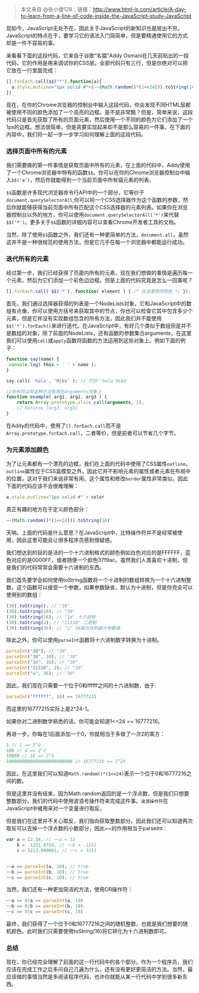 > 本文来自 @张小俊128；链接：http://www.html-js.com/article/A-day-to-learn-from-a-line-of-code-inside-the-JavaScript-study-JavaScript

现如今，JavaScript无处不在，因此关于JavaScript的新知识也是层出不穷。JavaScript的特点在于，要学习它的语法入门简简单，但是要精通使用它的方式却是一件不容易的事。

来看看下面的这段代码，它来自于谷歌“名猿”Addy Osmani在几天前贴出的一段代码，它的作用是用来调试你的CSS层。全部代码只有三行，但是你绝对可以把它放在一行里面完成：

```javascript
[].forEach.call($$("*"),function(a){
  a.style.outline="1px solid #"+(~~(Math.random()*(1<<24))).toString(16)
})
```

现在，在你的Chrome浏览器的控制台中输入这段代码，你会发现不同HTML层都被使用不同的颜色添加了一个高亮的边框。是不是非常酷？但是，简单来说，这段代码只是首先获取了所有的页面元素，然后使用一个不同的颜色为它们添加了一个1px的边框。想法很简单，但是真要实现起来却不是那么容易的一件事。在下面的内容中，我们将一起一步一步学习如何理解上面的这段代码。

### 选择页面中所有的元素

我们需要做的第一件事情是获取页面中所有的元素，在上面的代码中，Addy使用了一个Chrome浏览器中特有的函数`$$`。你可以在你的Chrome浏览器控制台中输入`$$('a')`，然后你就能得到一个当前页面中所有锚元素的列表。

`$$`函数是许多现代浏览器命令行API中的一个部分，它等价于`document.querySelectorAll`,你可以将一个CSS选择器作为这个函数的参数，然后你就能够获得当前页面中所有匹配这个CSS选择器的元素列表。如果你在浏览器控制台以外的地方，你可以使用`document.querySelectorAll('*')`来代替`$$('*')`。更多关于`$$`函数的详细内容可以查看Chrome开发者工具的文档。

当然，除了使用`$$`函数之外，我们还有一种更简单的方法，`document.all`，虽然这并不是一种很规范的使用方法，但是它几乎在每一个浏览器中都能运行成功。


### 迭代所有的元素

经过第一步，我们已经获得了页面内所有的元素，现在我们想做的事情是遍历每一个元素，然后为它们添加一个彩色边边框。但是上面的代码究竟是怎么一回事呢？

```javascript
[].forEach.call( $$('*'), function( element ) { /* 在这里修改颜色 */ });
```

首先，我们通过选择器获得的列表是一个NodeLists对象，它和JavaScript中的数组有点像，你可以使用方括号来获取其中的节点，你也可以检查它其中包含多少个元素，但是它并没有实现数组包含的所有方法，因此我们并不能使用`$$('*').forEach()`来进行迭代。在JavaScript中，有好几个类似于数组但是并不是数组的对象，除了前面的NodeLists，还有函数的参数集合arguments，在这里我们可以使用`call`或`apply`函数将函数的方法运用到这些对象上。例如下面的例子：

```javascript
function say(name) {
 console.log( this + ' ' + name );
}

say.call( 'hola', 'Mike' ); // 打印 'hola Mike'
```
```javascript
//你也可以将这种方法有用在arguments对象上
function example( arg1, arg2, arg3 ) { 
    return Array.prototype.slice.call(arguments, 1); 
    // Returns [arg2, arg3] 
}
```

在Addy的代码中，使用了`[].forEach.call`而不是`Array.prototype.forEach.call`，二者等价，但是前者可以节省几个字节。

### 为元素添加颜色

为了让元素都有一个漂亮的边框，我们在上面的代码中使用了CSS属性`outline`。`outline`属性位于CSS盒模型之外，因此它并不影响元素的属性或者元素在布局中的位置，这对于我们来说非常有用。这个属性和修改`border`属性非常类似，因此下面的代码应该不会很难理解：

```javascript
a.style.outline="1px solid #" + color
```

真正有趣的地方在于定义颜色部分：

```javascript
~~(Math.random()*(1<<24))).toString(16)
```

天呐，上面的代码是什么意思？在JavaScript中，比特操作符并不是经常被使用，因此这里可能会让很多程序员感到很疑惑。

我们想达到的目的是活的一个十六进制格式的颜色例如白色对应的是FFFFFF，蓝色对应的是0000FF，或者随便一个颜色37f9ac。虽然我们人类喜欢十进制，但是我们的代码常常会需要十六进制的东西。

我们首先要学会如何使用toString函数将一个十进制的数组转换为一个十六进制整数。这个函数可以接受一个参数，如果参数缺省，默认为十进制，但是你完全可以使用别的数组：

```javascript
(30).toString(); // "30"
(30).toString(10); // "30"
(30).toString(16); // "1e" 十六进制
(30).toString(2); // "11110" 二进制
(30).toString(36); // "u" 36是允许的最大参数值
```

除此之外，你可以使用`parseInt`函数将十六进制数字转换为十进制。

```javascript
parseInt("30"); // "30"
parseInt("30", 10); // "30"
parseInt("1e", 16); // "30"
parseInt("11110", 2); // "30"
parseInt("u", 36); // "30"
```

因此，我们现在只需要一个位于0和ffffff之间的十六进制数，由于:

```javascript
parseInt("ffffff", 16) == 16777215
```

而这里的16777215实际上是2^24-1。

如果你对二进制数学熟悉的话，你可能会知道1<<24 == 16777216。

再进一步，你每在1后面添加一个0，你就相当于多做了一次2的乘方：

```javascript
1 // 1 == 2^0
100 // 4 == 2^2
10000 // 16 == 2^4
1000000000000000000000000 // 16777216 == 2^24
```

因此，在这里我们可以知道`Math.random()*(1<<24)`表示一个位于0和16777216之间的数。

但是这里并没有结束，因为Math.random返回的是一个浮点数，但是我们只想要整数部分。我们的代码中使用波浪号操作符来完成这件事。`波浪操作符`在JavaScript中被用来对一个变量进行取反。

但是我们在这里并不关心取反，我们指向获取整数部分。因此我们还可以知道两次取反可以去掉一个浮点数的小数部分，因此~~的作用相当于parseInt：

```javascript
var a = 12.34, // ~~a = 12
    b = -1231.8754, // ~~b = -1231
    c = 3213.000001; // ~~c = 3213


~~a == parseInt(a, 10); // true
~~b == parseInt(b, 10); // true
~~c == parseInt(c, 10); // true
```

当然，我们还有一种更加简洁的方法，使用OR操作符：

```javascript
~~a == 0|a == parseInt(a, 10)
~~b == 0|b == parseInt(b, 10)
~~c == 0|c == parseInt(c, 10)
```

最终，我们获得了一个位于0和16777216之间的随机整数，也就是我们想要的随机颜色。此时我们只需要使用toString(16)将它转化为十六进制数即可。

### 总结

现在，你已经完全理解了前面的这一行代码中的各个部分。作为一个程序员，我们应该在完成工作之后多问自己几遍为什么，还有没有更好更简洁的方法。当然，最应该做的事情当然是多阅读程序代码，也许你就能从某一行代码中学到很多新东西。